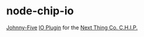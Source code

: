 # node-chip-io
[Johnny-Five](https://github.com/rwaldron/johnny-five) [IO Plugin](https://github.com/rwaldron/io-plugins) for the [Next Thing Co. C.H.I.P.](http://nextthing.co/index.html)
